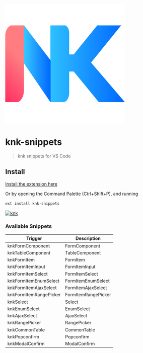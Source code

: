[![knk](images/icon.png)](https://ipr-fe.gitee.io/knk/)

# knk-snippets

> knk snippets for VS Code

## Install

[Install the extension here](https://marketplace.visualstudio.com/items?itemName=artd.knk-snippets)

Or by opening the Command Palette (Ctrl+Shift+P), and running

```sh
ext install knk-snippets
```

[![knk](images/preview.gif)](###)


### Available Snippets

Trigger | Description
--- | ---
knkFormComponent | FormComponent
knkTableComponent | TableComponent
knkFormItem | FormItem
knkFormItemInput | FormItemInput
knkFormItemSelect | FormItemSelect
knkFormItemEnumSelect | FormItemEnumSelect
knkFormItemAjaxSelect | FormItemAjaxSelect
knkFormItemRangePicker | FormItemRangePicker
knkSelect | Select
knkEnumSelect | EnumSelect
knkAjaxSelect | AjaxSelect
knkRangePicker | RangePicker
knkCommonTable | CommonTable
knkPopconfirm | Popconfirm
knkModalConfirm | ModalConfirm